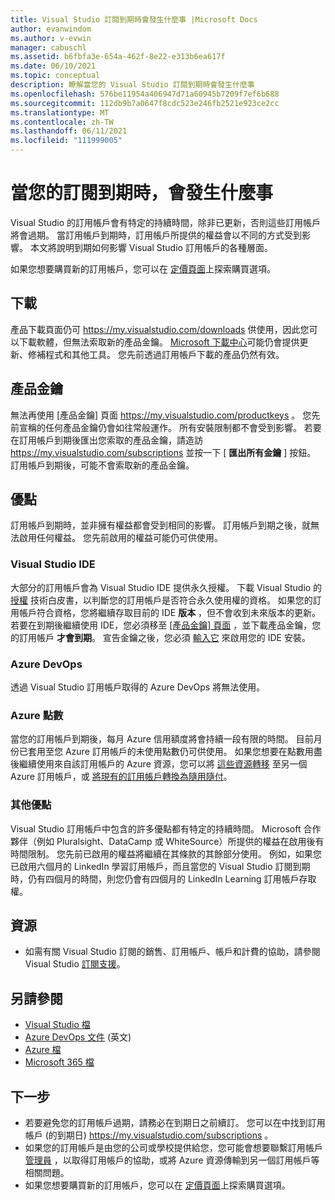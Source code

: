 ```yaml
---
title: Visual Studio 訂閱到期時會發生什麼事 |Microsoft Docs
author: evanwindom
ms.author: v-evwin
manager: cabuschl
ms.assetid: b6fbfa3e-654a-462f-8e22-e313b6ea617f
ms.date: 06/10/2021
ms.topic: conceptual
description: 瞭解當您的 Visual Studio 訂閱到期時會發生什麼事
ms.openlocfilehash: 576be11954a406947d71a60945b7209f7ef6b688
ms.sourcegitcommit: 112db9b7a0647f8cdc523e246fb2521e923ce2cc
ms.translationtype: MT
ms.contentlocale: zh-TW
ms.lasthandoff: 06/11/2021
ms.locfileid: "111999005"
---
```

# <a name="what-happens-when-your-subscription-expires"></a>當您的訂閱到期時，會發生什麼事
Visual Studio 的訂用帳戶會有特定的持續時間，除非已更新，否則這些訂用帳戶將會過期。  當訂用帳戶到期時，訂用帳戶所提供的權益會以不同的方式受到影響。  本文將說明到期如何影響 Visual Studio 訂用帳戶的各種層面。 

如果您想要購買新的訂用帳戶，您可以在 [定價頁面](https://visualstudio.microsoft.com/vs/pricing)上探索購買選項。

## <a name="downloads"></a>下載
產品下載頁面仍可 <https://my.visualstudio.com/downloads> 供使用，因此您可以下載軟體，但無法索取新的產品金鑰。  [Microsoft 下載中心](https://www.microsoft.com/downloads)可能仍會提供更新、修補程式和其他工具。  您先前透過訂用帳戶下載的產品仍然有效。

## <a name="product-keys"></a>產品金鑰
無法再使用 [產品金鑰] 頁面 <https://my.visualstudio.com/productkeys> 。  您先前宣稱的任何產品金鑰仍會如往常般運作。  所有安裝限制都不會受到影響。  若要在訂用帳戶到期後匯出您索取的產品金鑰，請造訪 <https://my.visualstudio.com/subscriptions> 並按一下 [ **匯出所有金鑰** ] 按鈕。  訂用帳戶到期後，可能不會索取新的產品金鑰。

## <a name="benefits"></a>優點 
訂用帳戶到期時，並非擁有權益都會受到相同的影響。  訂用帳戶到期之後，就無法啟用任何權益。  您先前啟用的權益可能仍可供使用。  

### <a name="visual-studio-ide"></a>Visual Studio IDE
大部分的訂用帳戶會為 Visual Studio IDE 提供永久授權。 下載 Visual Studio 的 [授權](https://aka.ms/vslicensing) 技術白皮書，以判斷您的訂用帳戶是否符合永久使用權的資格。  如果您的訂用帳戶符合資格，您將繼續存取目前的 IDE **版本** ，但不會收到未來版本的更新。 若要在到期後繼續使用 IDE，您必須移至 [ [產品金鑰] 頁面](https://my.visualstudio.com/productkeys) ，並下載產品金鑰，您的訂用帳戶 **才會到期**。  宣告金鑰之後，您必須 [輸入它](https://docs.microsoft.com/visualstudio/ide/how-to-unlock-visual-studio?view=vs-2019#enter-a-product-key) 來啟用您的 IDE 安裝。  

### <a name="azure-devops"></a>Azure DevOps
透過 Visual Studio 訂用帳戶取得的 Azure DevOps 將無法使用。  

### <a name="azure-credits"></a>Azure 點數
當您的訂用帳戶到期後，每月 Azure 信用額度將會持續一段有限的時間。  目前月份已套用至您 Azure 訂用帳戶的未使用點數仍可供使用。  如果您想要在點數用盡後繼續使用來自該訂用帳戶的 Azure 資源，您可以將 [這些資源轉移](/azure/azure-resource-manager/management/move-resource-group-and-subscription) 至另一個 Azure 訂用帳戶，或 [將現有的訂用帳戶轉換為隨用隨付](/azure/cost-management-billing/manage/spending-limit#remove-the-spending-limit-in-azure-portal)。

### <a name="other-benefits"></a>其他優點 
Visual Studio 訂用帳戶中包含的許多優點都有特定的持續時間。  Microsoft 合作夥伴（例如 Pluralsight、DataCamp 或 WhiteSource）所提供的權益在啟用後有時間限制。  您先前已啟用的權益將繼續在其條款的其餘部分使用。  例如，如果您已啟用六個月的 LinkedIn 學習訂用帳戶，而且當您的 Visual Studio 訂閱到期時，仍有四個月的時間，則您仍會有四個月的 LinkedIn Learning 訂用帳戶存取權。  

## <a name="resources"></a>資源
- 如需有關 Visual Studio 訂閱的銷售、訂用帳戶、帳戶和計費的協助，請參閱 Visual Studio [訂閱支援](https://aka.ms/vssubscriberhelp)。

## <a name="see-also"></a>另請參閱
- [Visual Studio 檔](/visualstudio/)
- [Azure DevOps 文件](/azure/devops/) \(英文\)
- [Azure 檔](/azure/)
- [Microsoft 365 檔](/microsoft-365/)

## <a name="next-steps"></a>下一步
- 若要避免您的訂用帳戶過期，請務必在到期日之前續訂。  您可以在中找到訂用帳戶 (的到期日) <https://my.visualstudio.com/subscriptions> 。
- 如果您的訂用帳戶是由您的公司或學校提供給您，您可能會想要聯繫訂用帳戶 [管理員](contact-my-admin.md) ，以取得訂用帳戶的協助，或將 Azure 資源傳輸到另一個訂用帳戶等相關問題。
- 如果您想要購買新的訂用帳戶，您可以在 [定價頁面](https://visualstudio.microsoft.com/vs/pricing)上探索購買選項。